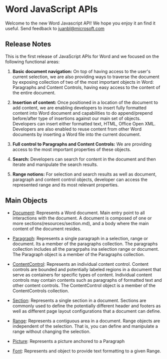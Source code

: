 # Word JavaScript APIs
Welcome to the new Word Javascript API! We hope you enjoy it an find it useful. Send feedback to juanbl@microsoft.com


## Release Notes 

This is the first release of JavaScript APIs for Word and we focused on the following functional areas:
 1. **Basic document navigation:** On top of having access to the user's current selection, we are also providing ways to traverse the document by exposing collection of two of the most important objects in Word: Paragraphs and Content Controls, having easy access to the content of the entire document.

 2. **Insertion of content:** Once positioned in a location of the document to add content, we are enabling developers to insert fully formatted content into Word document and capabilities to do append/prepend before/after type of insertions against our main set of objects. Developers can insert either formatted text, HTML, Office Open XML. Developers are also enabled to reuse content from other Word documents by inserting a Word file into the current document.

 3. **Full control to Paragraphs and Content Controls:** We are providing access to the most important properties of these objects.

 4.  **Search:** Developers can search for content in the document and then iterate and manipulate the search results.

 5. **Range notions:**  For selection and search results as well as document, paragraph and content control objects, developer can access the represented range and its most relevant properties.


## Main Objects  

* [Document](resources/document.md): Represents a Word document. Main entry point to all interactions with the document. A document is composed of one or more sections(resources/section.md), and a body where the main content of the document resides.
* [Paragraph](resources/paragraph.md):  Represents a single paragraph in a selection, range or document. Its a member of the paragraphs collection. The paragraphs collection includes all the paragrpahs ina selection range or document. The Paragraph object is a member of the Paragraphs collection.
* [ContentControl](resources/contentControl.md): Represents an individual content control. Content controls are bounded and potentially labeled regions in a document that serve as containers for specific types of content. Individual content controls may contain contents such as paragraphs of formatted text and other content controls. The ContentControl object is a member of the ContentControls collection.
* [Section](resources/section.md):  Represents a single section in a document. Sections are commonly used to define the potentially different header and footers as well as different page layout configurations that a document can define. 
* [Range](resources/range.md): Represents a contiguous area in a document. Range objects are independent of the selection. That is, you can define and manipulate a range without changing the selection.

* [Picture](resources/inlinePicture.md): Represents a picture anchored to a Paragraph
* [Font](resources/font.md): Represents and object to provide text formatting to a given Range.